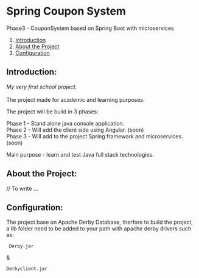 # Spring Coupon System
Phase3 - CouponSystem based on Spring Boot with microservices


1. [Introduction](#introduction)  
2. [About the Project](#about-the-project)
3. [Configuration](#configuration)



## Introduction:

*My very first school project.* <br /> <br />
The project made for academic and learning purposes. <br />

The project will be build in 3 phases:

Phase 1 - Stand alone java console application. <br />
Phase 2 - Will add the client side using Angular. (soon) <br />
Phase 3 - Will add to the project Spring framework and microservices. (soon) <br />

Main purpose - learn and test Java full stack technologies. 


## About the Project:

// To write  ...



## Configuration:

The project base on Apache Derby Database, therfore to build the project, <br />
a lib folder need to be added to your path with apache derby drivers such as:

```
 Derby.jar
```
&
```
Derbyclient.jar
```

 

